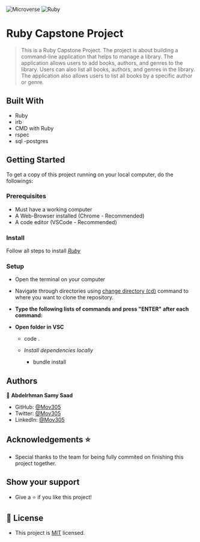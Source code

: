 ![Microverse](https://img.shields.io/badge/Microverse-blueviolet) ![Ruby](https://img.shields.io/badge/-Ruby-red)

# Ruby Capstone Project

> This is a Ruby Capstone Project. The project is about building a command-line application that helps to manage a library. The application allows users to add books, authors, and genres to the library. Users can also list all books, authors, and genres in the library. The application also allows users to list all books by a specific author or genre.



## Built With
- Ruby
- irb
- CMD with Ruby
- rspec
- sql
-postgres

## Getting Started

To get a copy of this project running on your local computer, do the followings:

### Prerequisites
- Must have a working computer
- A Web-Browser installed (Chrome - Recommended)
- A code editor (VSCode - Recommended)

### Install

Follow all steps to install [_Ruby_](https://rubyinstaller.org/) 

### Setup

- Open the terminal on your computer
- Navigate through directories using [change directory (cd)](https://www.howtogeek.com/659411/how-to-change-directories-in-command-prompt-on-windows-10) command to where you want to clone the repository.

- **Type the following lists of commands and press "ENTER" after each command:**

- **Open folder in VSC**

  - code .

  - _Install dependencies locally_
    - bundle install


## Authors

👤 **Abdelrhman Samy Saad**

- GitHub: [@Mov305](https://github.com/Mov305)
- Twitter: [@Mov305](https://twitter.com/Mov_abd)
- LinkedIn: [@Mov305](https://www.linkedin.com/in/abdelrhman-samy-80b14b215/)



## Acknowledgements ⭐️

- Special thanks to the team for being fully commited on finishing this project together.

## Show your support

- Give a ⭐️ if you like this project!

## 📝 License

- This project is [MIT](./LICENSE) licensed.
